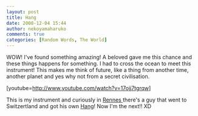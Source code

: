 ```yaml
---
layout: post
title: Hang
date: 2008-12-04 15:44
author: nekoyamaharuko
comments: true
categories: [Random Words, The World]
---
```

WOW! I've found something amazing! A beloved gave me this chance and these things happens for something. I had to cross the ocean to meet this instrument! This makes me think of future, like a thing from another time, another planet and yes why not from a secret civilisation.

[youtube=http://www.youtube.com/watch?v=17ojj7tgrqw]

This is my instrument and curiously in <a href="http://en.wikipedia.org/wiki/Rennes">Rennes </a>there's a guy that went to Switzertland and got his own <a href="http://en.wikipedia.org/wiki/Hang_(musical_instrument)">Hang</a>! Now I'm the next!! XD
